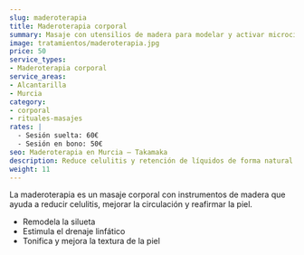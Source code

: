 ```yaml
---
slug: maderoterapia
title: Maderoterapia corporal
summary: Masaje con utensilios de madera para modelar y activar microcirculación.
image: tratamientos/maderoterapia.jpg
price: 50
service_types:
- Maderoterapia corporal
service_areas:
- Alcantarilla
- Murcia
category:
- corporal
- rituales-masajes
rates: |
  - Sesión suelta: 60€
  - Sesión en bono: 50€
seo: Maderoterapia en Murcia – Takamaka
description: Reduce celulitis y retención de líquidos de forma natural y relajante.
weight: 11
---
```


La maderoterapia es un masaje corporal con instrumentos de madera que ayuda a reducir celulitis, mejorar la circulación y reafirmar la piel.

- Remodela la silueta
- Estimula el drenaje linfático
- Tonifica y mejora la textura de la piel

